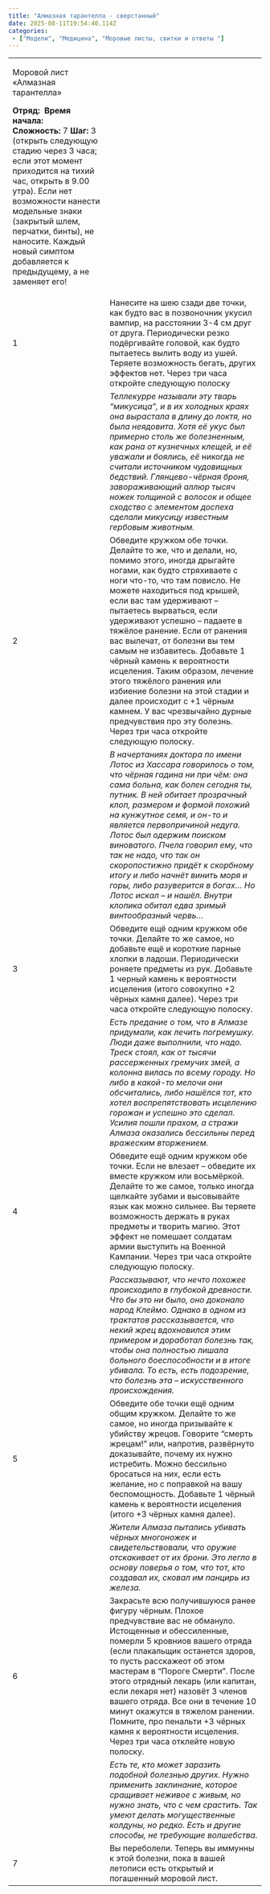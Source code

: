 ```yaml
---
title: "Алмазная тарантелла - сверстанный"
date: 2025-08-11T19:54:40.114Z
categories:
 - ["Модели", "Медицина", "Моровые листы, свитки и ответы "]
---
```


<table>
<tbody>
<tr class="odd">
<td><p>Моровой лист «Алмазная тарантелла»</p>
<p><strong>Отряд:</strong>  <strong>Время начала:</strong> <br />
<strong>Сложность:</strong> 7 <strong>Шаг:</strong> 3 (открыть следующую стадию через 3 часа; если этот момент приходится на тихий час, открыть в 9.00 утра). Если нет возможности нанести модельные знаки (закрытый шлем, перчатки, бинты), не наносите. Каждый новый симптом добавляется к предыдущему, а не заменяет его!</p></td>
<td></td>
</tr>
<tr class="even">
<td>1</td>
<td>Нанесите на шею сзади две точки, как будто вас в позвоночник укусил вампир, на расстоянии 3-4 см друг от друга. Периодически резко подёргивайте головой, как будто пытаетесь вылить воду из ушей. Теряете возможность бегать, других эффектов нет. Через три часа откройте следующую полоску</td>
</tr>
<tr class="odd">
<td></td>
<td><em>Теллекурре называли эту тварь “микусица”, и в их холодных краях она вырастала в длину до локтя, но была неядовита. Хотя её укус был примерно столь же болезненным, как рана от кузнечных клещей, и её уважали и боялись, её</em> никогда <em>не считали источником чудовищных бедствий. Глянцево-чёрная броня, завораживающий аллюр тысяч ножек толщиной с волосок и общее сходство с элементом доспеха сделали микусицу известным гербовым животным.</em></td>
</tr>
<tr class="even">
<td>2</td>
<td>Обведите кружком обе точки. Делайте то же, что и делали, но, помимо этого, иногда дрыгайте ногами, как будто стряхиваете с ноги что-то, что там повисло. Не можете находиться под крышей, если вас там удерживают – пытаетесь вырваться, если удерживают успешно – падаете в тяжёлое ранение. Если от ранения вас вылечат, от болезни вы тем самым не избавитесь. Добавьте 1 чёрный камень к вероятности исцеления. Таким образом, лечение этого тяжёлого ранения или избиение болезни на этой стадии и далее происходит с +1 чёрным камнем. У вас чрезвычайно дурные предчувствия про эту болезнь. Через три часа откройте следующую полоску.</td>
</tr>
<tr class="odd">
<td></td>
<td><em>В начертаниях доктора по имени Лотос из Хассара говорилось о том, что чёрная гадина ни при чём: она сама больна, как болен сегодня ты, путник. В ней обитает прозрачный клоп, размером и формой похожий на кунжутное семя, и он-то и является первопричиной недуга. Лотос был одержим поиском виноватого. Пчела говорил ему, что так не надо, что так он скоропостижно придёт к скорбному итогу и либо начнёт винить моря и горы, либо разуверится в богах… Но Лотос искал – и нашёл. Внутри клопика обитал едва зримый винтообразный червь…</em></td>
</tr>
<tr class="even">
<td>3</td>
<td>Обведите ещё одним кружком обе точки. Делайте то же самое, но добавьте ещё и короткие парные хлопки в ладоши. Периодически роняете предметы из рук. Добавьте 1 черный камень к вероятности исцеления (итого совокупно +2 чёрных камня далее). Через три часа откройте следующую полоску.</td>
</tr>
<tr class="odd">
<td></td>
<td><em>Есть предание о том, что в Алмазе придумали, как лечить погремушку. Люди даже выполнили, что надо. Треск стоял, как от тысячи рассерженных гремучих змей, а колонна вилась по всему городу. Но либо в какой-то мелочи они обсчитались, либо нашёлся тот, кто хотел воспрепятствовать исцелению горожан и успешно это сделал. Усилия пошли прахом, а стражи Алмаза оказались бессильны перед вражеским вторжением.</em></td>
</tr>
<tr class="even">
<td>4</td>
<td>Обведите ещё одним кружком обе точки. Если не влезает – обведите их вместе кружком или восьмёркой. Делайте то же самое, только иногда щелкайте зубами и высовывайте язык как можно сильнее. Вы теряете возможность держать в руках предметы и творить магию. Этот эффект не помешает солдатам армии выступить на Военной Кампании. Через три часа откройте следующую полоску.</td>
</tr>
<tr class="odd">
<td></td>
<td><em>Рассказывают, что нечто похожее происходило в глубокой древности. Что бы это ни было, оно доконало народ Клеймо. Однако в одном из трактатов рассказывается, что некий жрец вдохновился этим примером и доработал болезнь так, чтобы она полностью лишала больного боеспособности и в итоге убивала. То есть, есть подозрение, что болезнь эта – искусственного происхождения.</em></td>
</tr>
<tr class="even">
<td>5</td>
<td>Обведите обе точки ещё одним общим кружком. Делайте то же самое, но иногда призывайте к убийству жрецов. Говорите “смерть жрецам!” или, напротив, развёрнуто доказывайте, почему их нужно истребить. Можно бессильно бросаться на них, если есть желание, но с поправкой на вашу беспомощность. Добавьте 1 чёрный камень к вероятности исцеления (итого +3 чёрных камня далее).</td>
</tr>
<tr class="odd">
<td></td>
<td><em>Жители Алмаза пытались убивать чёрных многоножек и свидетельствовали, что оружие отскакивает от их брони. Это легло в основу поверья о том, что тот, кто создавал их, сковал им панцирь из железа.</em></td>
</tr>
<tr class="even">
<td>6</td>
<td>Закрасьте всю получившуюся ранее фигуру чёрным. Плохое предчувствие вас не обмануло. Истощенные и обессиленные, померли 5 кровниов вашего отряда (если плакальщик останется здоров, то пусть расскажеот об этом мастерам в “Пороге Смерти”. После этого отрядный лекарь (или капитан, если лекаря нет) назовёт 3 членов вашего отряда. Все они в течение 10 минут окажутся в тяжелом ранении. Помните, про пенальти +3 чёрных камня к вероятности исцеления. Через три часа отклейте новую полоску.</td>
</tr>
<tr class="odd">
<td></td>
<td><em>Есть те, кто может заразить подобной болезнью других. Нужно применить заклинание, которое сращивает неживое с живым, но нужно знать, что с чем срастить. Так умеют делать могущественные колдуны, но редко. Есть и другие способы, не требующие волшебства.</em></td>
</tr>
<tr class="even">
<td>7</td>
<td>Вы переболели. Теперь вы иммунны к этой болезни, пока в вашей летописи есть открытый и погашенный моровой лист.</td>
</tr>
</tbody>
</table>
